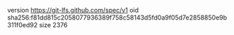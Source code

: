 version https://git-lfs.github.com/spec/v1
oid sha256:f81dd815c2058077936389f758c58143d5fd0a9f05d7e2858850e9b311f0ed92
size 2376
